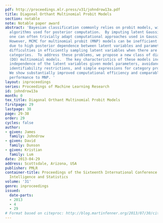 ```yaml
---
pdf: http://proceedings.mlr.press/v31/johndrow13a.pdf
title: Diagonal Orthant Multinomial Probit Models
section: notable
note: Notable paper award
abstract: 'Bayesian classification commonly relies on probit models, with data augmentation
  algorithms used for posterior computation.  By imputing latent Gaussian variables,
  one can often trivially adapt computational approaches used in Gaussian models.
  However, MCMC for multinomial probit (MNP) models can be inefficient in practice
  due to high posterior dependence between latent variables and parameters, and to
  difficulties in efficiently sampling latent variables when there are more than two
  categories.  To address these problems, we propose a new class of diagonal orthant
  (DO) multinomial models.  The key characteristics of these models include conditional
  independence of the latent variables given model parameters, avoidance of arbitrary
  identifiability restrictions, and simple expressions for category probabilities.
  We show substantially improved computational efficiency and comparable predictive
  performance to MNP. '
layout: inproceedings
series: Proceedings of Machine Learning Research
id: johndrow13a
month: 0
tex_title: Diagonal Orthant Multinomial Probit Models
firstpage: 29
lastpage: 38
page: 29-38
order: 29
cycles: false
author:
- given: James
  family: Johndrow
- given: David
  family: Dunson
- given: Kristian
  family: Lum
date: 2013-04-29
address: Scottsdale, Arizona, USA
publisher: PMLR
container-title: Proceedings of the Sixteenth International Conference on Artificial
  Intelligence and Statistics
volume: '31'
genre: inproceedings
issued:
  date-parts:
  - 2013
  - 4
  - 29
# Format based on citeproc: http://blog.martinfenner.org/2013/07/30/citeproc-yaml-for-bibliographies/
---
```

